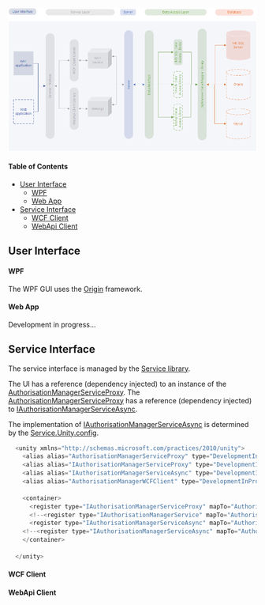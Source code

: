 ![Alt text](/README-images/component_diagram.png?raw=true "Component Diagram")

#### Table of Contents
* [User Interface](#user-interface)
  * [WPF](#wpf)
  * [Web App](#web-app)
* [Service Interface](#service-interface)
  * [WCF Client](#wcf-client)
  * [WebApi Client](#wcf-client)

## User Interface
#### WPF
The WPF GUI uses the [Origin](https://github.com/grantcolley/origin) framework.

#### Web App
Development in progress...


## Service Interface
The service interface is managed by the [Service library](https://github.com/grantcolley/authorisationmanager/tree/master/Service/DevelopmentInProgress.AuthorisationManager.Service).

The UI has a reference (dependency injected) to an instance of the [AuthorisationManagerServiceProxy](https://github.com/grantcolley/authorisationmanager/blob/master/Service/DevelopmentInProgress.AuthorisationManager.Service/AuthorisationManagerServiceProxy.cs).
The [AuthorisationManagerServiceProxy](https://github.com/grantcolley/authorisationmanager/blob/master/Service/DevelopmentInProgress.AuthorisationManager.Service/AuthorisationManagerServiceProxy.cs) has a reference (dependency injected) to [IAuthorisationManagerServiceAsync](https://github.com/grantcolley/authorisationmanager/blob/master/Service/DevelopmentInProgress.AuthorisationManager.Service/IAuthorisationManagerServiceAsync.cs).

The implementation of [IAuthorisationManagerServiceAsync](https://github.com/grantcolley/authorisationmanager/blob/master/Service/DevelopmentInProgress.AuthorisationManager.Service/IAuthorisationManagerServiceAsync.cs) is determined by the [Service.Unity.config](https://github.com/grantcolley/authorisationmanager/blob/master/Service/DevelopmentInProgress.AuthorisationManager.Service/Configuration/DevelopmentInProgress.AuthorisationManager.Service.Unity.config).

```C#
  <unity xmlns="http://schemas.microsoft.com/practices/2010/unity">
    <alias alias="AuthorisationManagerServiceProxy" type="DevelopmentInProgress.AuthorisationManager.Service.AuthorisationManagerServiceProxy, DevelopmentInProgress.AuthorisationManager.Service" />
    <alias alias="IAuthorisationManagerServiceProxy" type="DevelopmentInProgress.AuthorisationManager.Service.IAuthorisationManagerServiceProxy, DevelopmentInProgress.AuthorisationManager.Service" />
    <alias alias="IAuthorisationManagerServiceAsync" type="DevelopmentInProgress.AuthorisationManager.Service.IAuthorisationManagerServiceAsync, DevelopmentInProgress.AuthorisationManager.Service" />    
    <alias alias="AuthorisationManagerWCFClient" type="DevelopmentInProgress.AuthorisationManager.WCFClient.AuthorisationManagerWCFClient, DevelopmentInProgress.AuthorisationManager.WCFClient" />

    <container>
      <register type="IAuthorisationManagerServiceProxy" mapTo="AuthorisationManagerServiceProxy"/>
      <!--<register type="IAuthorisationManagerService" mapTo="AuthorisationManagerTestService"/>-->
      <register type="IAuthorisationManagerServiceAsync" mapTo="AuthorisationManagerWCFClient"/>
    <!--<register type="IAuthorisationManagerServiceAsync" mapTo="AuthorisationManagerWebApiClient"/>-->
    </container>

  </unity>
```

#### WCF Client

#### WebApi Client
